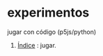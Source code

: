 # experimentos
jugar con código (p5js/python)

1. [Índice](https://sofiacastaneda.github.io/experimentos/) : jugar. 
